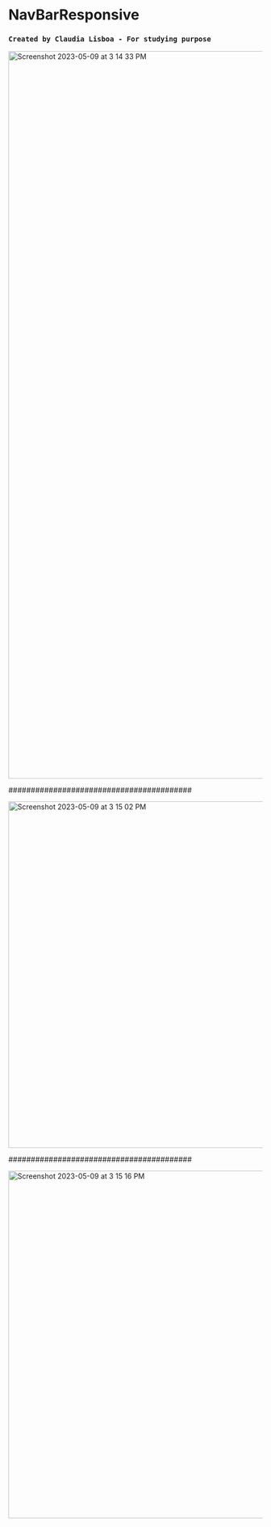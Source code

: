 # NavBarResponsive

### `Created by Claudia Lisboa - For studying purpose` 



<img width="1440" alt="Screenshot 2023-05-09 at 3 14 33 PM" src="https://github.com/claudiaLisboa/NavBarResponsive/assets/21189063/e2aee57d-3c4b-48cb-8f54-baf002684e22">


#########################################

<img width="686" alt="Screenshot 2023-05-09 at 3 15 02 PM" src="https://github.com/claudiaLisboa/NavBarResponsive/assets/21189063/2652114e-8cc5-4696-834e-b50105aae429">


#########################################


<img width="688" alt="Screenshot 2023-05-09 at 3 15 16 PM" src="https://github.com/claudiaLisboa/NavBarResponsive/assets/21189063/a737b998-b697-4d0b-bcae-3d9b58d12d2a">

